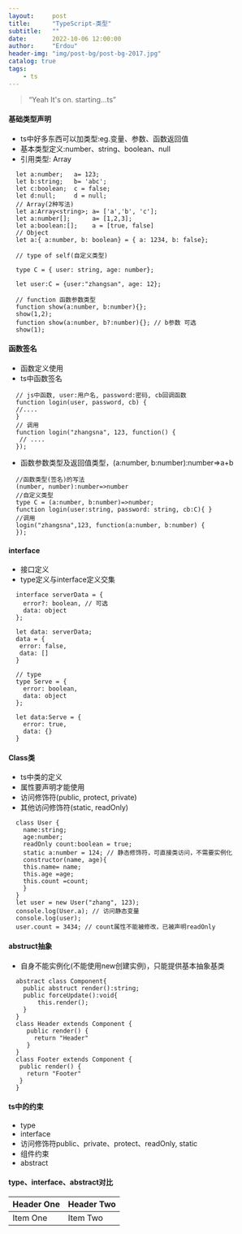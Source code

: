 ```yaml
---
layout:     post
title:      "TypeScript-类型"
subtitle:   ""
date:       2022-10-06 12:00:00
author:     "Erdou"
header-img: "img/post-bg/post-bg-2017.jpg"
catalog: true
tags:
    - ts
---
```


> “Yeah It's on. starting...ts”

#### 基础类型声明
- ts中好多东西可以加类型:eg.变量、参数、函数返回值
- 基本类型定义:number、string、boolean、null
- 引用类型: Array
```
  let a:number;   a= 123;
  let b:string;   b= 'abc';
  let c:boolean;  c = false;
  let d:null;     d = null;
  // Array(2种写法)
  let a:Array<string>; a= ['a','b', 'c'];
  let a:number[];      a= [1,2,3];
  let a:boolean:[];    a = [true, false]
  // Object
  let a:{ a:number, b: boolean} = { a: 1234, b: false};

  // type of self(自定义类型)

  type C = { user: string, age: number};

  let user:C = {user:"zhangsan", age: 12};

  // function 函数参数类型
  function show(a:number, b:number){};
  show(1,2);
  function show(a:number, b?:number){}; // b参数 可选
  show(1);
```
#### 函数签名
- 函数定义使用
- ts中函数签名
```
  // js中函数, user:用户名, password:密码, cb回调函数
  function login(user, password, cb) {
  //....
  }
  // 调用
  function login("zhangsna", 123, function() {
   // ....
  });
```
- 函数参数类型及返回值类型，(a:number, b:number):number=>a+b
```
  //函数类型(签名)的写法
  (number, number):number=>number
  //自定义类型
  type C = (a:number, b:number)=>number;
  function login(user:string, password: string, cb:C){ }
  //调用
  login("zhangsna",123, function(a:number, b:number) {
  });
```
#### interface
- 接口定义
- type定义与interface定义交集
```
  interface serverData = {
    error?: boolean, // 可选
    data: object
  };

  let data: serverData;
  data = {
   error: false,
   data: []
  }

  // type
  type Serve = {
    error: boolean,
    data: object
  };

  let data:Serve = {
    error: true,
    data: {}
  }
```
#### Class类
- ts中类的定义
- 属性要声明才能使用
- 访问修饰符(public, protect, private)
- 其他访问修饰符(static, readOnly)

```
  class User {
    name:string;
    age:number;
    readOnly count:boolean = true;
    static a:number = 124; // 静态修饰符，可直接类访问，不需要实例化
    constructor(name, age){
    this.name= name;
    this.age =age;
    this.count =count;
    }
  }
  let user = new User("zhang", 123);
  console.log(User.a); // 访问静态变量
  console.log(user);
  user.count = 3434; // count属性不能被修改，已被声明readOnly

```
#### abstruct抽象
- 自身不能实例化(不能使用new创建实例)，只能提供基本抽象基类
```
  abstract class Component{
    public abstruct render():string;
    public forceUpdate():void{
        this.render();
    }
  }
  class Header extends Component {
     public render() {
       return "Header"
     }
  }
  class Footer extends Component {
   public render() {
     return "Footer"
   }
  }
```
#### ts中的约束
- type
- interface
- 访问修饰符public、private、protect、readOnly, static
- 组件约束
- abstract
#### type、interface、abstract对比

| Header One     | Header Two     |
| :------------- | :------------- |
| Item One       | Item Two       |
